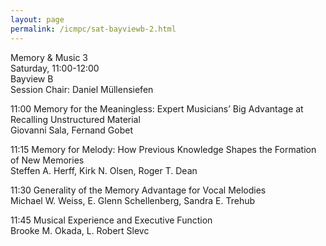 ```yaml
---
layout: page
permalink: /icmpc/sat-bayviewb-2.html
---
```

Memory & Music 3  
Saturday, 11:00-12:00  
Bayview B  
Session Chair: Daniel Müllensiefen  

11:00 Memory for the Meaningless: Expert Musicians’ Big Advantage at Recalling Unstructured Material  
Giovanni Sala, Fernand Gobet

11:15 Memory for Melody: How Previous Knowledge Shapes the Formation of New Memories  
Steffen A. Herff, Kirk N. Olsen, Roger T. Dean

11:30 Generality of the Memory Advantage for Vocal Melodies  
Michael W. Weiss, E. Glenn Schellenberg, Sandra E. Trehub

11:45 Musical Experience and Executive Function  
Brooke M. Okada, L. Robert Slevc
